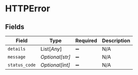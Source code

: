 # HTTPError


## Fields

| Field              | Type               | Required           | Description        |
| ------------------ | ------------------ | ------------------ | ------------------ |
| `details`          | List[*Any*]        | :heavy_minus_sign: | N/A                |
| `message`          | *Optional[str]*    | :heavy_minus_sign: | N/A                |
| `status_code`      | *Optional[int]*    | :heavy_minus_sign: | N/A                |
